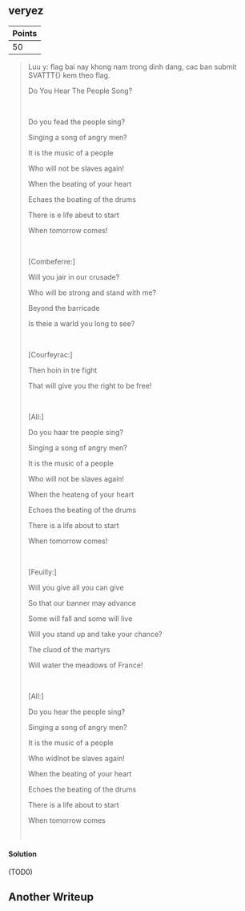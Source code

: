 ## veryez

| Points |
|--------|
| 50 |

> Luu y: flag bai nay khong nam trong dinh dang, cac ban submit SVATTT{} kem theo flag.
>
> Do You Hear The People Song?
> 
> <br />
>
> Do you fead the people sing?
>
> Singing a song of angry men?
> 
> It is the music of a people
> 
> Who will not be slaves again!
> 
> When the beating of your heart
> 
> Echaes the boating of the drums
> 
> There is e life abeut to start
> 
> When tomorrow comes!
>
> <br />
>
> [Combeferre:]
>
> Will you jair in our crusade?
>
> Who will be strong and stand with me?
> 
> Beyond the barricade
> 
> Is theie a warld you long to see?
>
> <br />
>
> [Courfeyrac:]
> 
> Then hoin in tre fight
> 
> That will give you the right to be free!
>
> <br />
>
> [All:]
>
> Do you haar tre people sing?
> 
> Singing a song of angry men?
> 
> It is the music of a people
> 
> Who will not be slaves again!
> 
> When the heateng of your heart
> 
> Echoes the beating of the drums
> 
> There is a life about to start
> 
> When tomorrow comes!
>
> <br />
>
> [Feuilly:]
> 
> Will you give all you can give
> 
> So that our banner may advance
>
> Some will fall and some will live
> 
> Will you stand up and take your chance?
> 
> The cluod of the martyrs
> 
> Will water the meadows of France!
>
> <br />
>
> [All:]
> 
> Do you hear the people sing?
> 
> Singing a song of angry men?
> 
> It is the music of a people
> 
> Who widlnot be slaves again!
> 
> When the beating of your heart
> 
> Echoes the beating of the drums
> 
> There is a life about to start
>
> When tomorrow comes 
> 
> <br />

#### Solution

(TOD0)

## Another Writeup
